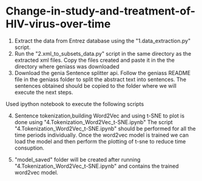 # Change-in-study-and-treatment-of-HIV-virus-over-time
1. Extract the data from Entrez database using the "1.data_extraction.py" script. 
2. Run the "2.xml_to_subsets_data.py" script in the same directory as the extracted xml files.
	Copy the files created and paste it in the the directory where geniass was downloaded
3. Download the genia Sentence splitter api.
	Follow the geniass README file in the geniass folder to split the abstract text into sentences.
	The sentences obtained should be copied to the folder where we will execute the next steps.

Used ipython notebook to execute the following scripts

4. Sentence tokenization,building Word2Vec and using t-SNE to plot is done using "4.Tokenization_Word2Vec_t-SNE.ipynb"
	The script "4.Tokenization_Word2Vec_t-SNE.ipynb" should be performed for all the time periods individually.
	Once the word2vec model is trained we can load the model and then perform the plotting of t-sne to reduce time consuption. 

5. "model_saved" folder will be created after running "4.Tokenization_Word2Vec_t-SNE.ipynb" and contains the trained word2vec model.
